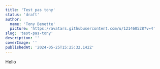 ```yaml
---
title: 'Test pas tony'
status: 'draft'
author:
  name: 'Tony Benette'
  picture: 'https://avatars.githubusercontent.com/u/121460528?v=4'
slug: 'test-pas-tony'
description: ''
coverImage: ''
publishedAt: '2024-05-25T15:25:32.142Z'
---
```


Hello
